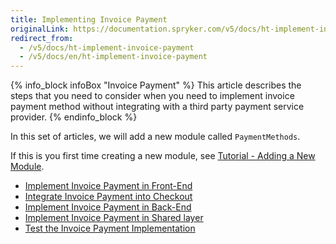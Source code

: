 ```yaml
---
title: Implementing Invoice Payment
originalLink: https://documentation.spryker.com/v5/docs/ht-implement-invoice-payment
redirect_from:
  - /v5/docs/ht-implement-invoice-payment
  - /v5/docs/en/ht-implement-invoice-payment
---
```


{% info_block infoBox "Invoice Payment" %}
This article describes the steps that you need to consider when you need to implement invoice payment method without integrating with a third party payment service provider.
{% endinfo_block %}

In this set of articles, we will add a new module called `PaymentMethods`.

If this is you first time creating a new module, see [Tutorial - Adding a New Module](https://documentation.spryker.com/docs/en/t-add-new-bundle).

* [Implement Invoice Payment in Front-End](https://documentation.spryker.com/docs/en/ht-invoice-payment-fe)
* [Integrate Invoice Payment into Checkout](https://documentation.spryker.com/docs/en/ht-invoice-payment-checkout)
* [Implement Invoice Payment in Back-End](https://documentation.spryker.com/docs/en/ht-invoice-payment-be)
* [Implement Invoice Payment in Shared layer](https://documentation.spryker.com/docs/en/ht-invoice-payment-fe-be-shared)
* [Test the Invoice Payment Implementation](https://documentation.spryker.com/docs/en/ht-invoice-payment-test)
